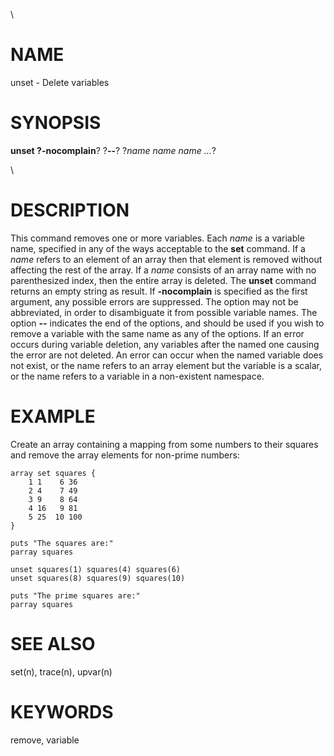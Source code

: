 \

# NAME

unset - Delete variables

# SYNOPSIS

**unset **?**-nocomplain**? ?**\--**? ?*name name name \...*?

\

# DESCRIPTION

This command removes one or more variables. Each *name* is a variable
name, specified in any of the ways acceptable to the **set** command. If
a *name* refers to an element of an array then that element is removed
without affecting the rest of the array. If a *name* consists of an
array name with no parenthesized index, then the entire array is
deleted. The **unset** command returns an empty string as result. If
**-nocomplain** is specified as the first argument, any possible errors
are suppressed. The option may not be abbreviated, in order to
disambiguate it from possible variable names. The option **\--**
indicates the end of the options, and should be used if you wish to
remove a variable with the same name as any of the options. If an error
occurs during variable deletion, any variables after the named one
causing the error are not deleted. An error can occur when the named
variable does not exist, or the name refers to an array element but the
variable is a scalar, or the name refers to a variable in a non-existent
namespace.

# EXAMPLE

Create an array containing a mapping from some numbers to their squares
and remove the array elements for non-prime numbers:

    array set squares {
        1 1    6 36
        2 4    7 49
        3 9    8 64
        4 16   9 81
        5 25  10 100
    }

    puts "The squares are:"
    parray squares

    unset squares(1) squares(4) squares(6)
    unset squares(8) squares(9) squares(10)

    puts "The prime squares are:"
    parray squares

# SEE ALSO

set(n), trace(n), upvar(n)

# KEYWORDS

remove, variable
